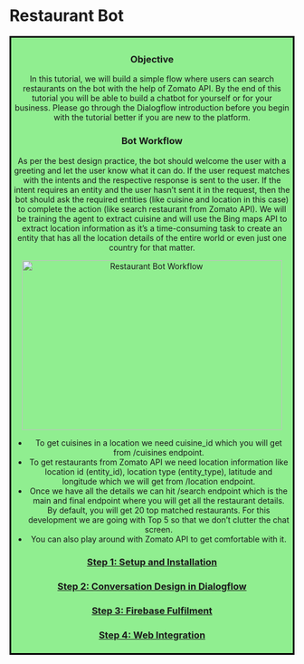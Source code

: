 # Restaurant Bot

<div style="border-style: solid; border-color: black; text-align: center; background-color: lightgreen; padding: 5px;">

### Objective

In this tutorial, we will build a simple flow where users can search restaurants on the bot with the help of Zomato API. By the end of this tutorial you will be able to build a chatbot for yourself or for your business. Please go through the Dialogflow introduction before you begin with the tutorial better if you are new to the platform. 

### Bot Workflow

As per the best design practice, the bot should welcome the user with a greeting and let the user know what it can do. If the user request matches with the intents and the respective response is sent to the user. If the intent requires an entity and the user hasn’t sent it in the request, then the bot should ask the required entities (like cuisine and location in this case) to complete the action (like search restaurant from Zomato API). We will be training the agent to extract cuisine and will use the Bing maps API to extract location information as it’s a time-consuming task to create an entity that has all the location details of the entire world or even just one country for that matter.

<div style="text-align:center">
  <img width="460" height="300" src="/img/workflow.png" alt="Restaurant Bot Workflow">
</div>

* To get cuisines in a location we need cuisine_id which you will get from /cuisines endpoint. 
* To get restaurants from Zomato API we need location information like location id (entity_id), location type (entity_type), latitude and longitude which we will get from /location endpoint. 
* Once we have all the details we can hit /search endpoint which is the main and final endpoint where you will get all the restaurant details. By default, you will get 20 top matched restaurants. For this development we are going with Top 5 so that we don’t clutter the chat screen. 
* You can also play around with Zomato API to get comfortable with it. 

### [Step 1: Setup and Installation](installarion-instructions.md)
### [Step 2: Conversation Design in Dialogflow](dialogflow-instructions.md)
### [Step 3: Firebase Fulfilment](firebase-fulfillment-instructions.md)
### [Step 4: Web Integration](web-integration-instructions.md)